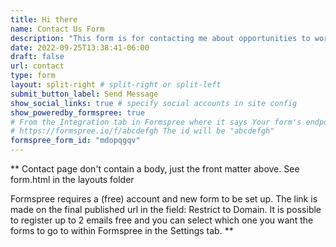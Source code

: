 ```yaml
---
title: Hi there
name: Contact Us Form
description: "This form is for contacting me about opportunities to work together or questions about posts or projects."
date: 2022-09-25T13:38:41-06:00
draft: false
url: contact
type: form
layout: split-right # split-right or split-left
submit_button_label: Send Message
show_social_links: true # specify social accounts in site config
show_poweredby_formspree: true
# From the Integration tab in Formspree where it says Your form's endpoint is:
# https://formspree.io/f/abcdefgh The id will be "abcdefgh"
formspree_form_id: "mdopqgqv"
---
```


** Contact page don't contain a body, just the front matter above.
See form.html in the layouts folder 

Formspree requires a (free) account and new form to be set up. The link is made on the final published url in the field: Restrict to Domain. It is possible to register up to 2 emails free and you can select which one you want the forms to go to within Formspree in the Settings tab.
**
